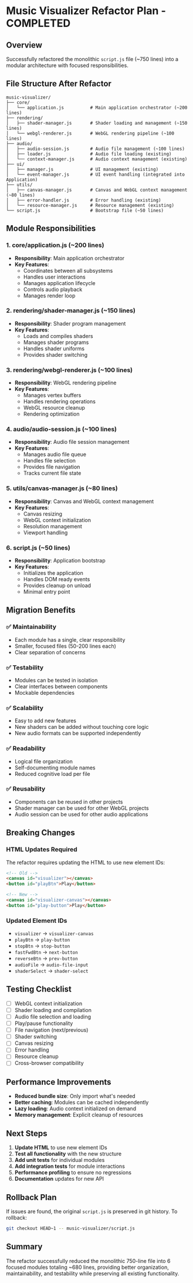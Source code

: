 # Music Visualizer Refactor Plan - COMPLETED

## Overview
Successfully refactored the monolithic `script.js` file (~750 lines) into a modular architecture with focused responsibilities.

## File Structure After Refactor

```
music-visualizer/
├── core/
│   └── application.js          # Main application orchestrator (~200 lines)
├── rendering/
│   ├── shader-manager.js       # Shader loading and management (~150 lines)
│   └── webgl-renderer.js       # WebGL rendering pipeline (~100 lines)
├── audio/
│   ├── audio-session.js        # Audio file management (~100 lines)
│   ├── loader.js               # Audio file loading (existing)
│   └── context-manager.js      # Audio context management (existing)
├── ui/
│   ├── manager.js              # UI management (existing)
│   └── event-manager.js        # UI event handling (integrated into Application)
├── utils/
│   ├── canvas-manager.js       # Canvas and WebGL context management (~80 lines)
│   ├── error-handler.js        # Error handling (existing)
│   └── resource-manager.js     # Resource management (existing)
└── script.js                   # Bootstrap file (~50 lines)
```

## Module Responsibilities

### 1. **core/application.js** (~200 lines)
- **Responsibility**: Main application orchestrator
- **Key Features**:
  - Coordinates between all subsystems
  - Handles user interactions
  - Manages application lifecycle
  - Controls audio playback
  - Manages render loop

### 2. **rendering/shader-manager.js** (~150 lines)
- **Responsibility**: Shader program management
- **Key Features**:
  - Loads and compiles shaders
  - Manages shader programs
  - Handles shader uniforms
  - Provides shader switching

### 3. **rendering/webgl-renderer.js** (~100 lines)
- **Responsibility**: WebGL rendering pipeline
- **Key Features**:
  - Manages vertex buffers
  - Handles rendering operations
  - WebGL resource cleanup
  - Rendering optimization

### 4. **audio/audio-session.js** (~100 lines)
- **Responsibility**: Audio file session management
- **Key Features**:
  - Manages audio file queue
  - Handles file selection
  - Provides file navigation
  - Tracks current file state

### 5. **utils/canvas-manager.js** (~80 lines)
- **Responsibility**: Canvas and WebGL context management
- **Key Features**:
  - Canvas resizing
  - WebGL context initialization
  - Resolution management
  - Viewport handling

### 6. **script.js** (~50 lines)
- **Responsibility**: Application bootstrap
- **Key Features**:
  - Initializes the application
  - Handles DOM ready events
  - Provides cleanup on unload
  - Minimal entry point

## Migration Benefits

### ✅ **Maintainability**
- Each module has a single, clear responsibility
- Smaller, focused files (50-200 lines each)
- Clear separation of concerns

### ✅ **Testability**
- Modules can be tested in isolation
- Clear interfaces between components
- Mockable dependencies

### ✅ **Scalability**
- Easy to add new features
- New shaders can be added without touching core logic
- New audio formats can be supported independently

### ✅ **Readability**
- Logical file organization
- Self-documenting module names
- Reduced cognitive load per file

### ✅ **Reusability**
- Components can be reused in other projects
- Shader manager can be used for other WebGL projects
- Audio session can be used for other audio applications

## Breaking Changes

### HTML Updates Required
The refactor requires updating the HTML to use new element IDs:

```html
<!-- Old -->
<canvas id="visualizer"></canvas>
<button id="playBtn">Play</button>

<!-- New -->
<canvas id="visualizer-canvas"></canvas>
<button id="play-button">Play</button>
```

### Updated Element IDs
- `visualizer` → `visualizer-canvas`
- `playBtn` → `play-button`
- `stopBtn` → `stop-button`
- `fastFwdBtn` → `next-button`
- `reverseBtn` → `prev-button`
- `audioFile` → `audio-file-input`
- `shaderSelect` → `shader-select`

## Testing Checklist

- [ ] WebGL context initialization
- [ ] Shader loading and compilation
- [ ] Audio file selection and loading
- [ ] Play/pause functionality
- [ ] File navigation (next/previous)
- [ ] Shader switching
- [ ] Canvas resizing
- [ ] Error handling
- [ ] Resource cleanup
- [ ] Cross-browser compatibility

## Performance Improvements

- **Reduced bundle size**: Only import what's needed
- **Better caching**: Modules can be cached independently
- **Lazy loading**: Audio context initialized on demand
- **Memory management**: Explicit cleanup of resources

## Next Steps

1. **Update HTML** to use new element IDs
2. **Test all functionality** with the new structure
3. **Add unit tests** for individual modules
4. **Add integration tests** for module interactions
5. **Performance profiling** to ensure no regressions
6. **Documentation** updates for new API

## Rollback Plan

If issues are found, the original `script.js` is preserved in git history. To rollback:
```bash
git checkout HEAD~1 -- music-visualizer/script.js
```

## Summary

The refactor successfully reduced the monolithic 750-line file into 6 focused modules totaling ~680 lines, providing better organization, maintainability, and testability while preserving all existing functionality.
